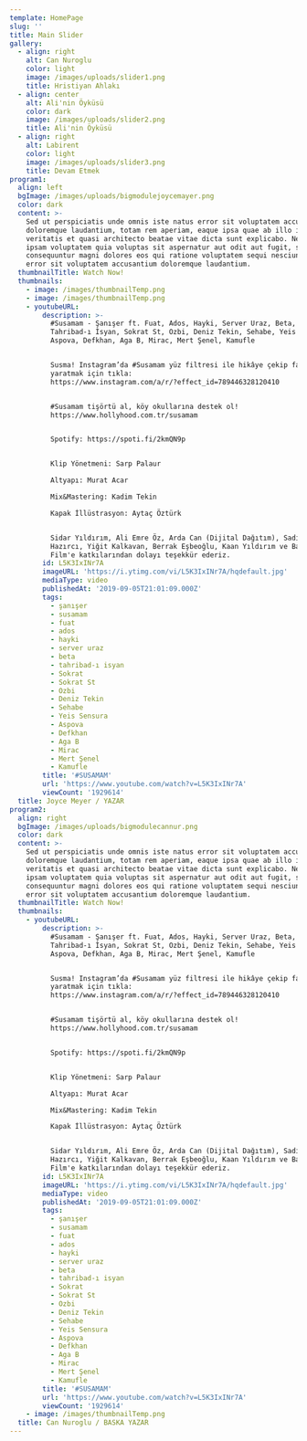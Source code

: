 ```yaml
---
template: HomePage
slug: ''
title: Main Slider
gallery:
  - align: right
    alt: Can Nuroglu
    color: light
    image: /images/uploads/slider1.png
    title: Hristiyan Ahlakı
  - align: center
    alt: Ali'nin Öyküsü
    color: dark
    image: /images/uploads/slider2.png
    title: Ali'nin Öyküsü
  - align: right
    alt: Labirent
    color: light
    image: /images/uploads/slider3.png
    title: Devam Etmek
program1:
  align: left
  bgImage: /images/uploads/bigmodulejoycemayer.png
  color: dark
  content: >-
    Sed ut perspiciatis unde omnis iste natus error sit voluptatem accusantium
    doloremque laudantium, totam rem aperiam, eaque ipsa quae ab illo inventore
    veritatis et quasi architecto beatae vitae dicta sunt explicabo. Nemo enim
    ipsam voluptatem quia voluptas sit aspernatur aut odit aut fugit, sed quia
    consequuntur magni dolores eos qui ratione voluptatem sequi nesciunt. Natus
    error sit voluptatem accusantium doloremque laudantium.
  thumbnailTitle: Watch Now!
  thumbnails:
    - image: /images/thumbnailTemp.png
    - image: /images/thumbnailTemp.png
    - youtubeURL:
        description: >-
          #Susamam - Şanışer ft. Fuat, Ados, Hayki, Server Uraz, Beta,
          Tahribad-ı İsyan, Sokrat St, Ozbi, Deniz Tekin, Sehabe, Yeis Sensura,
          Aspova, Defkhan, Aga B, Mirac, Mert Şenel, Kamufle


          Susma! Instagram’da #Susamam yüz filtresi ile hikâye çekip farkındalık
          yaratmak için tıkla:
          https://www.instagram.com/a/r/?effect_id=789446328120410


          #Susamam tişörtü al, köy okullarına destek ol!
          https://www.hollyhood.com.tr/susamam


          Spotify: https://spoti.fi/2kmQN9p


          Klip Yönetmeni: Sarp Palaur

          Altyapı: Murat Acar

          Mix&Mastering: Kadim Tekin

          Kapak İllüstrasyon: Aytaç Öztürk


          Sidar Yıldırım, Ali Emre Öz, Arda Can (Dijital Dağıtım), Sadık
          Hazırcı, Yiğit Kalkavan, Berrak Eşbeoğlu, Kaan Yıldırım ve Baret
          Film'e katkılarından dolayı teşekkür ederiz.
        id: L5K3IxINr7A
        imageURL: 'https://i.ytimg.com/vi/L5K3IxINr7A/hqdefault.jpg'
        mediaType: video
        publishedAt: '2019-09-05T21:01:09.000Z'
        tags:
          - şanışer
          - susamam
          - fuat
          - ados
          - hayki
          - server uraz
          - beta
          - tahribad-ı isyan
          - Sokrat
          - Sokrat St
          - Ozbi
          - Deniz Tekin
          - Sehabe
          - Yeis Sensura
          - Aspova
          - Defkhan
          - Aga B
          - Mirac
          - Mert Şenel
          - Kamufle
        title: '#SUSAMAM'
        url: 'https://www.youtube.com/watch?v=L5K3IxINr7A'
        viewCount: '1929614'
  title: Joyce Meyer / YAZAR
program2:
  align: right
  bgImage: /images/uploads/bigmodulecannur.png
  color: dark
  content: >-
    Sed ut perspiciatis unde omnis iste natus error sit voluptatem accusantium
    doloremque laudantium, totam rem aperiam, eaque ipsa quae ab illo inventore
    veritatis et quasi architecto beatae vitae dicta sunt explicabo. Nemo enim
    ipsam voluptatem quia voluptas sit aspernatur aut odit aut fugit, sed quia
    consequuntur magni dolores eos qui ratione voluptatem sequi nesciunt. Natus
    error sit voluptatem accusantium doloremque laudantium.
  thumbnailTitle: Watch Now!
  thumbnails:
    - youtubeURL:
        description: >-
          #Susamam - Şanışer ft. Fuat, Ados, Hayki, Server Uraz, Beta,
          Tahribad-ı İsyan, Sokrat St, Ozbi, Deniz Tekin, Sehabe, Yeis Sensura,
          Aspova, Defkhan, Aga B, Mirac, Mert Şenel, Kamufle


          Susma! Instagram’da #Susamam yüz filtresi ile hikâye çekip farkındalık
          yaratmak için tıkla:
          https://www.instagram.com/a/r/?effect_id=789446328120410


          #Susamam tişörtü al, köy okullarına destek ol!
          https://www.hollyhood.com.tr/susamam


          Spotify: https://spoti.fi/2kmQN9p


          Klip Yönetmeni: Sarp Palaur

          Altyapı: Murat Acar

          Mix&Mastering: Kadim Tekin

          Kapak İllüstrasyon: Aytaç Öztürk


          Sidar Yıldırım, Ali Emre Öz, Arda Can (Dijital Dağıtım), Sadık
          Hazırcı, Yiğit Kalkavan, Berrak Eşbeoğlu, Kaan Yıldırım ve Baret
          Film'e katkılarından dolayı teşekkür ederiz.
        id: L5K3IxINr7A
        imageURL: 'https://i.ytimg.com/vi/L5K3IxINr7A/hqdefault.jpg'
        mediaType: video
        publishedAt: '2019-09-05T21:01:09.000Z'
        tags:
          - şanışer
          - susamam
          - fuat
          - ados
          - hayki
          - server uraz
          - beta
          - tahribad-ı isyan
          - Sokrat
          - Sokrat St
          - Ozbi
          - Deniz Tekin
          - Sehabe
          - Yeis Sensura
          - Aspova
          - Defkhan
          - Aga B
          - Mirac
          - Mert Şenel
          - Kamufle
        title: '#SUSAMAM'
        url: 'https://www.youtube.com/watch?v=L5K3IxINr7A'
        viewCount: '1929614'
    - image: /images/thumbnailTemp.png
  title: Can Nuroglu / BASKA YAZAR
---
```


